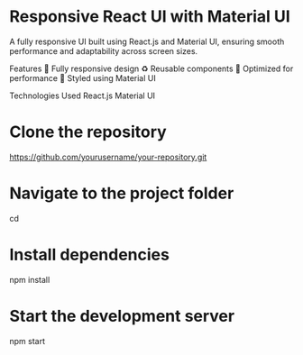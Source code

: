 # Responsive React UI with Material UI  
A fully responsive UI built using React.js and Material UI, ensuring smooth performance and adaptability across screen sizes.

Features
📱 Fully responsive design
♻️ Reusable components
🚀 Optimized for performance
🎨 Styled using Material UI

Technologies Used
React.js
Material UI

# Clone the repository
https://github.com/yourusername/your-repository.git

# Navigate to the project folder
cd 

# Install dependencies
npm install

# Start the development server
npm start
